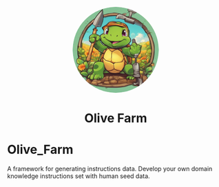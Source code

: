 <p align="center">
  <a href="url"><img src="https://github.com/OdiaGenAI/Olive_Farm/blob/main/olive_farm.png" height="auto" width="200" style="border-radius:100%"></a>
</p>


<h1 align ="center">Olive Farm</h1>


# Olive_Farm
A framework for generating instructions data. Develop your own domain knowledge instructions set with human seed data.
